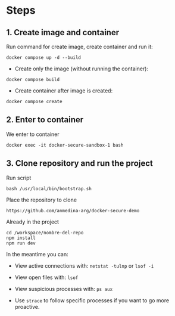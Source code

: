 # Steps

## 1. Create image and container

Run command for create image, create container and run it:

```
docker compose up -d --build
```

- Create only the image (without running the container):

```
docker compose build
```

- Create container after image is created:

```
docker compose create
```

## 2. Enter to container

We enter to container

```
docker exec -it docker-secure-sandbox-1 bash
```

## 3. Clone repository and run the project

Run script

```
bash /usr/local/bin/bootstrap.sh
```

Place the repository to clone

```
https://github.com/anmedina-arg/docker-secure-demo
```

Already in the project

```
cd /workspace/nombre-del-repo
npm install
npm run dev
```

In the meantime you can:

- View active connections with: ```netstat -tulnp``` or ```lsof -i```

- View open files with: ```lsof```

- View suspicious processes with: ```ps aux```

- Use ```strace``` to follow specific processes if you want to go more proactive.